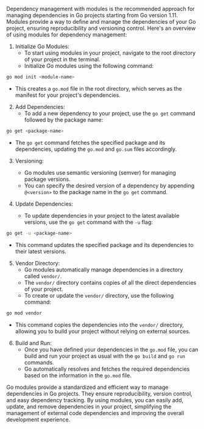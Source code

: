 Dependency management with modules is the recommended approach for managing dependencies in Go projects starting from Go version 1.11. Modules provide a way to define and manage the dependencies of your Go project, ensuring reproducibility and versioning control. Here's an overview of using modules for dependency management:

1. Initialize Go Modules:
   - To start using modules in your project, navigate to the root directory of your project in the terminal.
   - Initialize Go modules using the following command:

```bash
go mod init <module-name>
```

   - This creates a `go.mod` file in the root directory, which serves as the manifest for your project's dependencies.

2. Add Dependencies:
   - To add a new dependency to your project, use the `go get` command followed by the package name:

```bash
go get <package-name>
```

   - The `go get` command fetches the specified package and its dependencies, updating the `go.mod` and `go.sum` files accordingly.

3. Versioning:
   - Go modules use semantic versioning (semver) for managing package versions.
   - You can specify the desired version of a dependency by appending `@<version>` to the package name in the `go get` command.

4. Update Dependencies:
   - To update dependencies in your project to the latest available versions, use the `go get` command with the `-u` flag:

```bash
go get -u <package-name>
```

   - This command updates the specified package and its dependencies to their latest versions.

5. Vendor Directory:
   - Go modules automatically manage dependencies in a directory called `vendor/`.
   - The `vendor/` directory contains copies of all the direct dependencies of your project.
   - To create or update the `vendor/` directory, use the following command:

```bash
go mod vendor
```

   - This command copies the dependencies into the `vendor/` directory, allowing you to build your project without relying on external sources.

6. Build and Run:
   - Once you have defined your dependencies in the `go.mod` file, you can build and run your project as usual with the `go build` and `go run` commands.
   - Go automatically resolves and fetches the required dependencies based on the information in the `go.mod` file.

Go modules provide a standardized and efficient way to manage dependencies in Go projects. They ensure reproducibility, version control, and easy dependency tracking. By using modules, you can easily add, update, and remove dependencies in your project, simplifying the management of external code dependencies and improving the overall development experience.